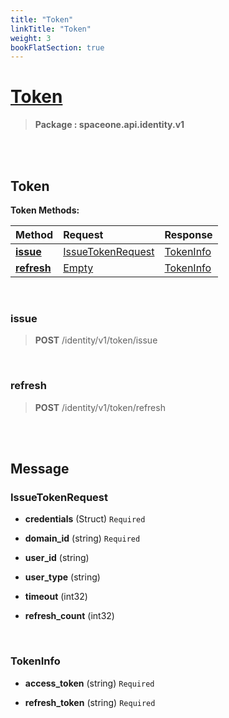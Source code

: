 ```yaml
---
title: "Token"
linkTitle: "Token"
weight: 3
bookFlatSection: true
---
```

# [Token](#Token)



>  **Package : spaceone.api.identity.v1**

<br>
<br>

## Token





**Token Methods:**


| Method | Request | Response |
| :----- | :-------- | :-------- |
| [**issue**](./Token#issue) | [IssueTokenRequest](Token#issuetokenrequest) | [TokenInfo](./Token#tokeninfo) |
| [**refresh**](./Token#refresh) | [Empty](Token#empty) | [TokenInfo](./Token#tokeninfo) |



    
<br>

### issue





> **POST** /identity/v1/token/issue
>






    
<br>

### refresh





> **POST** /identity/v1/token/refresh
>






    


<br>
<br>

## Message



### IssueTokenRequest
* **credentials** (Struct)  `Required` 

    
* **domain_id** (string)  `Required` 

    
* **user_id** (string) 

    
* **user_type** (string) 

    
* **timeout** (int32) 

    
* **refresh_count** (int32) 

    <br>

### TokenInfo
* **access_token** (string)  `Required` 

    
* **refresh_token** (string)  `Required` 

    <br>
